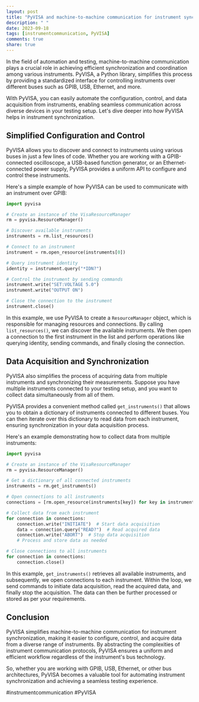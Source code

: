 ```yaml
---
layout: post
title: "PyVISA and machine-to-machine communication for instrument synchronization"
description: " "
date: 2023-09-18
tags: [instrumentcommunication, PyVISA]
comments: true
share: true
---
```


In the field of automation and testing, machine-to-machine communication plays a crucial role in achieving efficient synchronization and coordination among various instruments. PyVISA, a Python library, simplifies this process by providing a standardized interface for controlling instruments over different buses such as GPIB, USB, Ethernet, and more.

With PyVISA, you can easily automate the configuration, control, and data acquisition from instruments, enabling seamless communication across diverse devices in your testing setup. Let's dive deeper into how PyVISA helps in instrument synchronization.

## Simplified Configuration and Control

PyVISA allows you to discover and connect to instruments using various buses in just a few lines of code. Whether you are working with a GPIB-connected oscilloscope, a USB-based function generator, or an Ethernet-connected power supply, PyVISA provides a uniform API to configure and control these instruments.

Here's a simple example of how PyVISA can be used to communicate with an instrument over GPIB:

```python
import pyvisa

# Create an instance of the VisaResourceManager
rm = pyvisa.ResourceManager()

# Discover available instruments
instruments = rm.list_resources()

# Connect to an instrument
instrument = rm.open_resource(instruments[0])

# Query instrument identity
identity = instrument.query("*IDN?")

# Control the instrument by sending commands
instrument.write("SET:VOLTAGE 5.0")
instrument.write("OUTPUT ON")

# Close the connection to the instrument
instrument.close()
```

In this example, we use PyVISA to create a `ResourceManager` object, which is responsible for managing resources and connections. By calling `list_resources()`, we can discover the available instruments. We then open a connection to the first instrument in the list and perform operations like querying identity, sending commands, and finally closing the connection.

## Data Acquisition and Synchronization

PyVISA also simplifies the process of acquiring data from multiple instruments and synchronizing their measurements. Suppose you have multiple instruments connected to your testing setup, and you want to collect data simultaneously from all of them.

PyVISA provides a convenient method called `get_instruments()` that allows you to obtain a dictionary of instruments connected to different buses. You can then iterate over this dictionary to read data from each instrument, ensuring synchronization in your data acquisition process.

Here's an example demonstrating how to collect data from multiple instruments:

```python
import pyvisa

# Create an instance of the VisaResourceManager
rm = pyvisa.ResourceManager()

# Get a dictionary of all connected instruments
instruments = rm.get_instruments()

# Open connections to all instruments
connections = [rm.open_resource(instruments[key]) for key in instruments]

# Collect data from each instrument
for connection in connections:
    connection.write("INITIATE")  # Start data acquisition
    data = connection.query("READ?")  # Read acquired data
    connection.write("ABORT")  # Stop data acquisition
    # Process and store data as needed

# Close connections to all instruments
for connection in connections:
    connection.close()
```

In this example, `get_instruments()` retrieves all available instruments, and subsequently, we open connections to each instrument. Within the loop, we send commands to initiate data acquisition, read the acquired data, and finally stop the acquisition. The data can then be further processed or stored as per your requirements.

## Conclusion

PyVISA simplifies machine-to-machine communication for instrument synchronization, making it easier to configure, control, and acquire data from a diverse range of instruments. By abstracting the complexities of instrument communication protocols, PyVISA ensures a uniform and efficient workflow regardless of the instrument's bus technology.

So, whether you are working with GPIB, USB, Ethernet, or other bus architectures, PyVISA becomes a valuable tool for automating instrument synchronization and achieving a seamless testing experience.

#instrumentcommunication #PyVISA